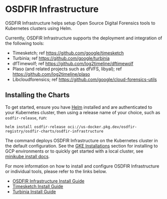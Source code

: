 # OSDFIR Infrastructure
OSDFIR Infrastructure helps setup Open Source
Digital Forensics tools to Kubernetes clusters using Helm.

Currently, OSDFIR Infrastructure supports the deployment and integration of the
following tools:
  * Timesketch; ref https://github.com/google/timesketch
  * Turbinia; ref https://github.com/google/turbinia
  * dfTimewolf; ref https://github.com/log2timeline/dftimewolf
  * Plaso (and related projects such as dfVFS, libyal); ref https://github.com/log2timeline/plaso
  * Libcloudforensics; ref https://github.com/google/cloud-forensics-utils

## Installing the Charts
To get started, ensure you have [Helm](https://helm.sh) installed and are 
authenticated to your Kubernetes cluster, then using a release name of your 
choice, such as `osdfir-release`, run:

```console
helm install osdfir-release oci://us-docker.pkg.dev/osdfir-registry/osdfir-charts/osdfir-infrastructure
```
The command deploys OSDFIR Infrastructure on the Kubernetes cluster in the 
default configuration. See the [GKE Installations](charts/osdfir-infrastructure/README.md) 
section for installing to GCP environments or to quickly get started with a local 
cluster, see [minikube install docs](https://minikube.sigs.k8s.io/docs/start/).

For more information on how to install and configure OSDFIR Infrastructure or individual tools, please refer to the links below.
- [OSDFIR Infrastructure Install Guide](charts/osdfir-infrastructure/README.md)
- [Timesketch Install Guide](charts/timesketch/README.md)
- [Turbinia Install Guide](charts/turbinia/README.md)